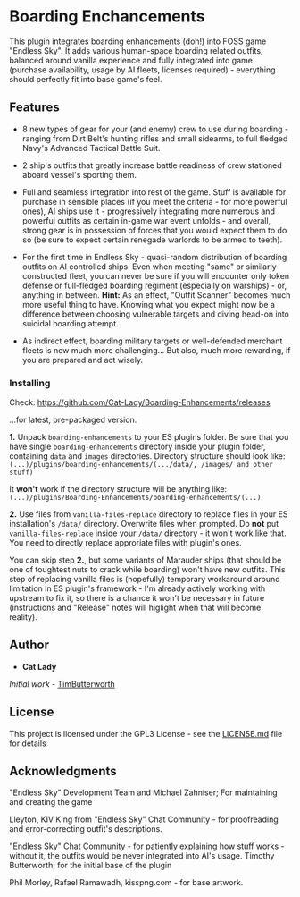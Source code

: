 # Boarding Enchancements

This plugin integrates boarding enhancements (doh!) into FOSS game "Endless Sky". It adds various human-space boarding related outfits, balanced around vanilla experience and fully integrated into game (purchase availability, usage by AI fleets, licenses required) - everything should perfectly fit into base game's feel. 



## Features
- 8 new types of gear for your (and enemy) crew to use during boarding - ranging from Dirt Belt's hunting rifles and small sidearms, to full fledged Navy's Advanced Tactical Battle Suit.

- 2 ship's outfits that greatly increase battle readiness of crew stationed aboard vessel's sporting them.

- Full and seamless integration into rest of the game. Stuff is available for purchase in sensible places (if you meet the criteria - for more powerful ones), AI ships use it - progressively integrating more numerous and powerful outfits as certain in-game war event unfolds - and overall, strong gear is in possession of forces that you would expect them to do so (be sure to expect certain renegade warlords to be armed to teeth).

- For the first time in Endless Sky - quasi-random distribution of boarding outfits on AI controlled ships. Even when meeting "same" or similarly constructed fleet, you can never be sure if you will encounter only token defense or full-fledged boarding regiment (especially on warships) - or, anything in between. **Hint:** As an effect, "Outfit Scanner" becomes much more useful thing to have. Knowing what you expect might now be a difference between choosing vulnerable targets and diving head-on into suicidal boarding attempt.

- As indirect effect, boarding military targets or well-defended merchant fleets is now much more challenging... But also, much more rewarding, if you are prepared and act wisely.




### Installing

Check:
https://github.com/Cat-Lady/Boarding-Enhancements/releases

...for latest, pre-packaged version.

**1.** Unpack ``boarding-enhancements`` to your ES plugins folder. Be sure that you have single ``boarding-enhancements`` directory inside your plugin folder, containing ``data`` and ``images`` directories. Directory structure should look like:
```(...)/plugins/boarding-enhancements/(.../data/, /images/ and other stuff)```

It **won't** work if the directory structure will be anything like:
```(...)/plugins/Boarding-Enhancements/boarding-enhancements/(...)```

**2.** Use files from ``vanilla-files-replace`` directory to replace files in your ES installation's ``/data/`` directory. Overwrite files when prompted.
Do **not** put ``vanilla-files-replace`` inside your ``/data/`` directory - it won't work like that. You need to directly replace approriate files with plugin's ones.

You can skip step **2.**, but some variants of Marauder ships (that should be one of toughtest nuts to crack while boarding) won't have new outfits. This step of replacing vanilla files is (hopefully) temporary workaround around limitation in ES plugin's framework - I'm already actively working with upstream to fix it, so there is a chance it won't be necessary in future (instructions and "Release" notes will higlight when that will become reality).

## Author

* **Cat Lady**

*Initial work* - [TimButterworth](https://github.com/tmbutterworth/hand-to-hand-outfits)


## License

This project is licensed under the GPL3 License - see the [LICENSE.md](LICENSE.md) file for details

## Acknowledgments

"Endless Sky" Development Team and Michael Zahniser; For maintaining and creating the game

Lleyton, KIV King from "Endless Sky" Chat Community - for proofreading and error-correcting outfit's descriptions.

"Endless Sky" Chat Community - for patiently explaining how stuff works - without it, the outfits would be never integrated into AI's usage.
Timothy Butterworth; for the initial base of the plugin

Phil Morley, Rafael Ramawadh, kisspng.com - for base artwork.
